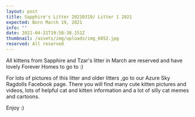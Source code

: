 ```yaml
---
layout: post
title: Sapphire's Litter 20210319/ Litter 1 2021
expected: Born March 19, 2021
info: ""
date: 2021-04-21T19:58:38.151Z
thumbnail: /assets/img/uploads/img_6052.jpg
reserved: All reserved
---
```

All kittens from Sapphire and Tzar's litter in March are reserved and have lovely Forever Homes to go to :)

For lots of pictures of this litter and older litters ,go to our Azure Sky Ragdolls Facebook page. There you will find many cute kitten pictures and videos, lots of helpful cat and kitten information and a lot of silly cat memes and cartoons. 

Enjoy :)